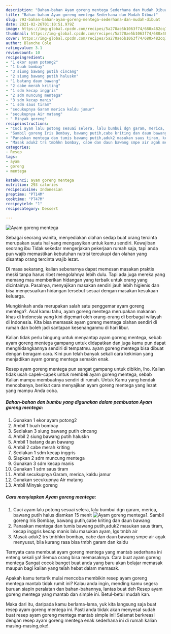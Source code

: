 ```yaml
---
description: "Bahan-bahan Ayam goreng mentega Sederhana dan Mudah Dibuat"
title: "Bahan-bahan Ayam goreng mentega Sederhana dan Mudah Dibuat"
slug: 793-bahan-bahan-ayam-goreng-mentega-sederhana-dan-mudah-dibuat
date: 2021-02-26T01:10:51.979Z
image: https://img-global.cpcdn.com/recipes/5a270ae5b1063f74/680x482cq70/ayam-goreng-mentega-foto-resep-utama.jpg
thumbnail: https://img-global.cpcdn.com/recipes/5a270ae5b1063f74/680x482cq70/ayam-goreng-mentega-foto-resep-utama.jpg
cover: https://img-global.cpcdn.com/recipes/5a270ae5b1063f74/680x482cq70/ayam-goreng-mentega-foto-resep-utama.jpg
author: Blanche Cole
ratingvalue: 3.1
reviewcount: 10
recipeingredient:
- "1 ekor ayam potong2"
- "1 buah bombay"
- "3 siung bawang putih cincang"
- "2 siung bawang putih haluskn"
- "1 batang daun bawang"
- "2 cabe merah kriting"
- "1 sdm kecap inggris"
- "2 sdm muncung mentega"
- "3 sdm kecap manis"
- "1 sdm saus tiram"
- "secukupnya Garam merica kaldu jamur"
- "secukupnya Air matang"
- " Minyak goreng"
recipeinstructions:
- "Cuci ayam lalu potong sesuai selera, lalu bumbui dgn garam, merica, bawang putih halus diamkan 15 menit"
- "Sambil goreng Iris Bombay, bawang putih,cabe kriting dan daun bawang"
- "Panaskan mentega dan tumis bawang putih,aduk2 masukan saus tiram, kecap inggris kecap manis lalu masukan ayam, lgs tmbh air"
- "Masak aduk2 trs tmbhkn bombay, cabe dan daun bawang smpe air agak menyusut, bila kurang rasa bisa tmbh garam dan kaldu"
categories:
- Resep
tags:
- ayam
- goreng
- mentega

katakunci: ayam goreng mentega 
nutrition: 293 calories
recipecuisine: Indonesian
preptime: "PT14M"
cooktime: "PT47M"
recipeyield: "1"
recipecategory: Dessert

---
```



![Ayam goreng mentega](https://img-global.cpcdn.com/recipes/5a270ae5b1063f74/680x482cq70/ayam-goreng-mentega-foto-resep-utama.jpg)

Sebagai seorang wanita, menyediakan olahan sedap buat orang tercinta merupakan suatu hal yang mengasyikan untuk kamu sendiri. Kewajiban seorang ibu Tidak sekedar mengerjakan pekerjaan rumah saja, tapi anda pun wajib memastikan kebutuhan nutrisi tercukupi dan olahan yang disantap orang tercinta wajib lezat.

Di masa  sekarang, kalian sebenarnya dapat memesan masakan praktis meski tanpa harus ribet mengolahnya lebih dulu. Tapi ada juga mereka yang memang mau memberikan hidangan yang terbaik untuk orang yang dicintainya. Pasalnya, menyajikan masakan sendiri jauh lebih higienis dan bisa menyesuaikan hidangan tersebut sesuai dengan masakan kesukaan keluarga. 



Mungkinkah anda merupakan salah satu penggemar ayam goreng mentega?. Asal kamu tahu, ayam goreng mentega merupakan makanan khas di Indonesia yang kini digemari oleh orang-orang di berbagai wilayah di Indonesia. Kita bisa memasak ayam goreng mentega olahan sendiri di rumah dan boleh jadi santapan kesenanganmu di hari libur.

Kalian tidak perlu bingung untuk menyantap ayam goreng mentega, sebab ayam goreng mentega gampang untuk didapatkan dan juga kamu pun dapat menghidangkannya sendiri di tempatmu. ayam goreng mentega bisa dibuat dengan beragam cara. Kini pun telah banyak sekali cara kekinian yang menjadikan ayam goreng mentega semakin enak.

Resep ayam goreng mentega pun sangat gampang untuk dibikin, lho. Kalian tidak usah capek-capek untuk membeli ayam goreng mentega, sebab Kalian mampu membuatnya sendiri di rumah. Untuk Kamu yang hendak mencobanya, berikut cara menyajikan ayam goreng mentega yang lezat yang mampu Anda coba.

<!--inarticleads1-->

##### Bahan-bahan dan bumbu yang digunakan dalam pembuatan Ayam goreng mentega:

1. Gunakan 1 ekor ayam potong2
1. Ambil 1 buah bombay
1. Sediakan 3 siung bawang putih cincang
1. Ambil 2 siung bawang putih haluskn
1. Ambil 1 batang daun bawang
1. Ambil 2 cabe merah kriting
1. Sediakan 1 sdm kecap inggris
1. Siapkan 2 sdm muncung mentega
1. Gunakan 3 sdm kecap manis
1. Gunakan 1 sdm saus tiram
1. Ambil secukupnya Garam, merica, kaldu jamur
1. Gunakan secukupnya Air matang
1. Ambil  Minyak goreng




<!--inarticleads2-->

##### Cara menyiapkan Ayam goreng mentega:

1. Cuci ayam lalu potong sesuai selera, lalu bumbui dgn garam, merica, bawang putih halus diamkan 15 menit
<img src="https://img-global.cpcdn.com/steps/d3e3bc6c698b41f0/160x128cq70/ayam-goreng-mentega-langkah-memasak-1-foto.jpg" alt="Ayam goreng mentega">1. Sambil goreng Iris Bombay, bawang putih,cabe kriting dan daun bawang
1. Panaskan mentega dan tumis bawang putih,aduk2 masukan saus tiram, kecap inggris kecap manis lalu masukan ayam, lgs tmbh air
1. Masak aduk2 trs tmbhkn bombay, cabe dan daun bawang smpe air agak menyusut, bila kurang rasa bisa tmbh garam dan kaldu




Ternyata cara membuat ayam goreng mentega yang mantab sederhana ini enteng sekali ya! Semua orang bisa memasaknya. Cara buat ayam goreng mentega Sangat cocok banget buat anda yang baru akan belajar memasak maupun bagi kalian yang telah hebat dalam memasak.

Apakah kamu tertarik mulai mencoba membikin resep ayam goreng mentega mantab tidak rumit ini? Kalau anda ingin, mending kamu segera buruan siapin peralatan dan bahan-bahannya, lantas buat deh Resep ayam goreng mentega yang mantab dan simple ini. Betul-betul mudah kan. 

Maka dari itu, daripada kamu berlama-lama, yuk kita langsung saja buat resep ayam goreng mentega ini. Pasti anda tiidak akan menyesal sudah buat resep ayam goreng mentega mantab simple ini! Selamat berkreasi dengan resep ayam goreng mentega enak sederhana ini di rumah kalian masing-masing,oke!.


